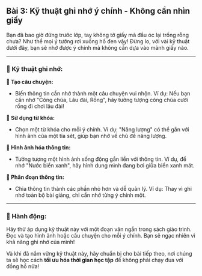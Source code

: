 ## Bài 3: Kỹ thuật ghi nhớ ý chính - Không cần nhìn giấy

Bạn đã bao giờ đứng trước lớp, tay không tờ giấy mà đầu óc lại trống rỗng chưa? Như thể mọi ý tưởng rơi xuống hố đen vậy! Đừng lo, với vài kỹ thuật dưới đây, bạn sẽ nhớ được ý chính mà không cần dựa vào mảnh giấy nào.

---

### 📌 Kỹ thuật ghi nhớ:

**🔹 Tạo câu chuyện:**
- Biến thông tin cần nhớ thành một câu chuyện vui nhộn. Ví dụ: Nếu bạn cần nhớ "Công chúa, Lâu đài, Rồng", hãy tưởng tượng công chúa cưỡi rồng đi chơi lâu đài!

**🔹 Sử dụng từ khóa:**
- Chọn một từ khóa cho mỗi ý chính. Ví dụ: "Năng lượng" có thể gắn với hình ảnh của một tia sét, giúp bạn nhớ về chủ đề năng lượng.

**🔹 Hình ảnh hóa thông tin:**
- Tưởng tượng một hình ảnh sống động gắn liền với thông tin. Ví dụ, để nhớ "Nước biển xanh", hãy hình dung mình đang bơi giữa biển xanh mát.

**🔹 Phân đoạn thông tin:**
- Chia thông tin thành các phần nhỏ hơn và dễ quản lý. Ví dụ: Thay vì ghi nhớ toàn bộ bài giảng, chỉ cần nhớ từng ý chính một.

---

### 🚀 Hành động:

Hãy thử áp dụng kỹ thuật này với một đoạn văn ngắn trong sách giáo trình. Đọc và tạo hình ảnh hoặc câu chuyện cho mỗi ý chính. Bạn sẽ ngạc nhiên vì khả năng ghi nhớ của mình!

Và khi đã nắm vững kỹ thuật này, hãy chuẩn bị cho bài tiếp theo, nơi chúng ta sẽ học cách **tối ưu hóa thời gian học tập** để không phải chạy đua với đồng hồ nữa!